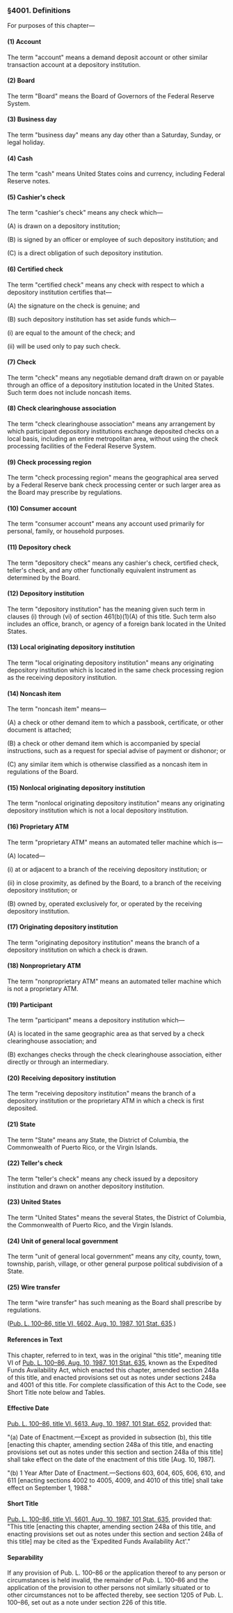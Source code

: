 ### §4001. Definitions ###

For purposes of this chapter—

[]()

#### (1) Account ####

The term "account" means a demand deposit account or other similar transaction account at a depository institution.

[]()

#### (2) Board ####

The term "Board" means the Board of Governors of the Federal Reserve System.

[]()

#### (3) Business day ####

The term "business day" means any day other than a Saturday, Sunday, or legal holiday.

[]()

#### (4) Cash ####

The term "cash" means United States coins and currency, including Federal Reserve notes.

[]()

#### (5) Cashier's check ####

The term "cashier's check" means any check which—

[]()

(A) is drawn on a depository institution;

[]()

(B) is signed by an officer or employee of such depository institution; and

[]()

(C) is a direct obligation of such depository institution.

[]()

#### (6) Certified check ####

The term "certified check" means any check with respect to which a depository institution certifies that—

[]()

(A) the signature on the check is genuine; and

[]()

(B) such depository institution has set aside funds which—

[]()

(i) are equal to the amount of the check; and

[]()

(ii) will be used only to pay such check.

[]()

#### (7) Check ####

The term "check" means any negotiable demand draft drawn on or payable through an office of a depository institution located in the United States. Such term does not include noncash items.

[]()

#### (8) Check clearinghouse association ####

The term "check clearinghouse association" means any arrangement by which participant depository institutions exchange deposited checks on a local basis, including an entire metropolitan area, without using the check processing facilities of the Federal Reserve System.

[]()

#### (9) Check processing region ####

The term "check processing region" means the geographical area served by a Federal Reserve bank check processing center or such larger area as the Board may prescribe by regulations.

[]()

#### (10) Consumer account ####

The term "consumer account" means any account used primarily for personal, family, or household purposes.

[]()

#### (11) Depository check ####

The term "depository check" means any cashier's check, certified check, teller's check, and any other functionally equivalent instrument as determined by the Board.

[]()

#### (12) Depository institution ####

The term "depository institution" has the meaning given such term in clauses (i) through (vi) of section 461(b)(1)(A) of this title. Such term also includes an office, branch, or agency of a foreign bank located in the United States.

[]()

#### (13) Local originating depository institution ####

The term "local originating depository institution" means any originating depository institution which is located in the same check processing region as the receiving depository institution.

[]()

#### (14) Noncash item ####

The term "noncash item" means—

[]()

(A) a check or other demand item to which a passbook, certificate, or other document is attached;

[]()

(B) a check or other demand item which is accompanied by special instructions, such as a request for special advise of payment or dishonor; or

[]()

(C) any similar item which is otherwise classified as a noncash item in regulations of the Board.

[]()

#### (15) Nonlocal originating depository institution ####

The term "nonlocal originating depository institution" means any originating depository institution which is not a local depository institution.

[]()

#### (16) Proprietary ATM ####

The term "proprietary ATM" means an automated teller machine which is—

[]()

(A) located—

[]()

(i) at or adjacent to a branch of the receiving depository institution; or

[]()

(ii) in close proximity, as defined by the Board, to a branch of the receiving depository institution; or

[]()

(B) owned by, operated exclusively for, or operated by the receiving depository institution.

[]()

#### (17) Originating depository institution ####

The term "originating depository institution" means the branch of a depository institution on which a check is drawn.

[]()

#### (18) Nonproprietary ATM ####

The term "nonproprietary ATM" means an automated teller machine which is not a proprietary ATM.

[]()

#### (19) Participant ####

The term "participant" means a depository institution which—

[]()

(A) is located in the same geographic area as that served by a check clearinghouse association; and

[]()

(B) exchanges checks through the check clearinghouse association, either directly or through an intermediary.

[]()

#### (20) Receiving depository institution ####

The term "receiving depository institution" means the branch of a depository institution or the proprietary ATM in which a check is first deposited.

[]()

#### (21) State ####

The term "State" means any State, the District of Columbia, the Commonwealth of Puerto Rico, or the Virgin Islands.

[]()

#### (22) Teller's check ####

The term "teller's check" means any check issued by a depository institution and drawn on another depository institution.

[]()

#### (23) United States ####

The term "United States" means the several States, the District of Columbia, the Commonwealth of Puerto Rico, and the Virgin Islands.

[]()

#### (24) Unit of general local government ####

The term "unit of general local government" means any city, county, town, township, parish, village, or other general purpose political subdivision of a State.

[]()

#### (25) Wire transfer ####

The term "wire transfer" has such meaning as the Board shall prescribe by regulations.

([Pub. L. 100–86, title VI, §602, Aug. 10, 1987, 101 Stat. 635](/statviewer.htm?volume=101&page=635).)

#### References in Text ####

This chapter, referred to in text, was in the original "this title", meaning title VI of [Pub. L. 100–86, Aug. 10, 1987, 101 Stat. 635](/statviewer.htm?volume=101&page=635), known as the Expedited Funds Availability Act, which enacted this chapter, amended section 248a of this title, and enacted provisions set out as notes under sections 248a and 4001 of this title. For complete classification of this Act to the Code, see Short Title note below and Tables.

#### Effective Date ####

[Pub. L. 100–86, title VI, §613, Aug. 10, 1987, 101 Stat. 652](/statviewer.htm?volume=101&page=652), provided that:

"(a) Date of Enactment.—Except as provided in subsection (b), this title [enacting this chapter, amending section 248a of this title, and enacting provisions set out as notes under this section and section 248a of this title] shall take effect on the date of the enactment of this title [Aug. 10, 1987].

"(b) 1 Year After Date of Enactment.—Sections 603, 604, 605, 606, 610, and 611 [enacting sections 4002 to 4005, 4009, and 4010 of this title] shall take effect on September 1, 1988."

#### Short Title ####

[Pub. L. 100–86, title VI, §601, Aug. 10, 1987, 101 Stat. 635](/statviewer.htm?volume=101&page=635), provided that: "This title [enacting this chapter, amending section 248a of this title, and enacting provisions set out as notes under this section and section 248a of this title] may be cited as the 'Expedited Funds Availability Act'."

#### Separability ####

If any provision of Pub. L. 100–86 or the application thereof to any person or circumstances is held invalid, the remainder of Pub. L. 100–86 and the application of the provision to other persons not similarly situated or to other circumstances not to be affected thereby, see section 1205 of Pub. L. 100–86, set out as a note under section 226 of this title.